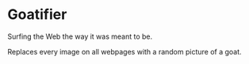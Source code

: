 # Goatifier
Surfing the Web the way it was meant to be.

Replaces every image on all webpages with a random picture of a goat.
